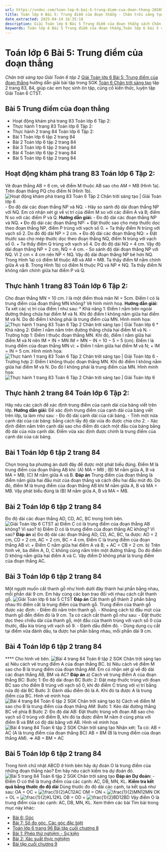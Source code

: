 ```yaml
---
url: https://vndoc.com/toan-lop-6-bai-5-trung-diem-cua-doan-thang-265894
title: Toán lớp 6 Bài 5: Trung điểm của đoạn thẳng - Chân trời sáng tạo Giải Toán 6 tập 2 - VnDoc.com
date_extracted: 2025-04-14 16:35:18
description: Giải Toán lớp 6 Bài 5 Trung điểm của đoạn thẳng sách Chân trời sáng tạo đầy đủ các câu hỏi cho các bạn học sinh cùng tham khảo chi tiết.
keywords: Toán lớp 6 Bài 5 Trung điểm của đoạn thẳng,Toán lớp 6 bài 5 chương 8 chân trời sáng tạo,toán 6,toán lớp 6,giải toán lớp 6,giải toán 6,toán lớp 6 chân trời sáng tạo,toán 6 chân trời sáng tạo,giải toán lớp 6 chân trời sáng tạo,giải toán 6 chân trời sáng tạo,Toán lớp 6 chân trời sáng tạo bài 5,Trung điểm của đoạn thẳng,Bài 5 Trung điểm của đoạn thẳng
---
```


# Toán lớp 6 Bài 5: Trung điểm của đoạn thẳng
 _Chân trời sáng tạo Giải Toán 6 tập 2_
[Giải Toán lớp 6 Bài 5: Trung điểm của đoạn thẳng](<https://vndoc.com/toan-lop-6-bai-5-trung-diem-cua-doan-thang-265894>) hướng dẫn giải bài tập trong SGK [Toán 6 Chân trời sáng tạo](<https://vndoc.com/toan-lop-6-sach-chan-troi-sang-tao>) tập 2 trang 83, 84, giúp các em học sinh ôn tập, củng cố kiến thức, luyện tập Giải Toán 6 CTST.
## **Bài 5 Trung điểm của đoạn thẳng**
  * Hoạt động khám phá trang 83 Toán lớp 6 Tập 2: 
  * Thực hành 1 trang 83 Toán lớp 6 Tập 2: 
  * Thực hành 2 trang 84 Toán lớp 6 Tập 2: 
  * Bài 1 Toán lớp 6 tập 2 trang 84
  * Bài 2 Toán lớp 6 tập 2 trang 84
  * Bài 3 Toán lớp 6 tập 2 trang 84
  * Bài 4 Toán lớp 6 tập 2 trang 84
  * Bài 5 Toán lớp 6 tập 2 trang 84

## **Hoạt động khám phá trang 83 Toán lớp 6 Tập 2:**
Vẽ đoạn thẳng AB = 6 cm, vẽ điểm M thuộc AB sao cho AM = MB \(Hình 1a\).
Trên đoạn thẳng PQ cho điểm N \(Hình 1b\).
![Hoạt động khám phá trang 83 Toán 6 Tập 2 Chân trời sáng tạo | Giải Toán lớp 6](https://i.vdoc.vn/data/image/2025/04/11/hoat-dong-kham-pha-trang-83-toan-lop-6-tap-2-chan-troi-72101.png)
\- Đo độ dài các đoạn thẳng NP và NQ.
\- Hãy so sánh độ dài đoạn thẳng NP với NQ.
Em có nhận xét gì về vị trí của điểm M so với các điểm A và B; điểm N so với các điểm P và Q.
**Hướng dẫn giải:**
\- Đo độ dài các đoạn thẳng NP và NQ.
• Đo độ dài các đoạn thẳng NP:
\+ Đặt thước sao cho mép thước dọc theo đoạn thẳng NP, điểm P trùng với vạch số 0.
\+ Ta thấy điểm N trùng với vạch số 2.
Do đó độ dài NP = 2 cm.
• Đo độ dài các đoạn thẳng NQ:
\+ Đặt thước sao cho mép thước dọc theo đoạn thẳng NQ, điểm N trùng với vạch số 0.
\+ Ta thấy điểm Q trùng với vạch số 4.
Do đó độ dài NQ = 4 cm.
Vậy độ dài đoạn thẳng NP = 2 cm, NQ = 4 cm.
\- So sánh độ dài đoạn thẳng NP với NQ.
Vì 2 cm < 4 cm nên NP < NQ.
Vậy độ dài đoạn thẳng NP bé hơn NQ.
Trong Hình 1a\) có điểm M thuộc AB và AM = MB.
Ta thấy điểm M nằm chính giữa A và B.
Trong Hình 1b\) có điểm N thuộc PQ và NP ≠ NQ.
Ta thấy điểm N không nằm chính giữa hai điểm P và Q.
## **Thực hành 1 trang 83 Toán lớp 6 Tập 2:**
Cho đoạn thẳng MN = 10 cm. I là một điểm thoả mãn NI = 5cm. Điểm I có là trung điểm của đoạn thẳng MN không? Vẽ hình minh hoạ.
**Hướng dẫn giải:**
Ta xét các vị trí của điểm I như sau:
\* Khả năng 1: Điểm I nằm bên ngoài đường thẳng chứa hai điểm M và N.
Khi đó điểm I không nằm giữa hai điểm M và N.
Do đó điểm I không phải là trung điểm của MN.
Hình minh họa:
![Thực hành 1 trang 83 Toán 6 Tập 2 Chân trời sáng tạo | Giải Toán lớp 6](https://i.vdoc.vn/data/image/2025/04/11/thuc-hanh-1-trang-83-toan-lop-6-tap-2-chan-troi-72103.png)
\* Khả năng 2: Điểm I nằm nằm trên đường thẳng chứa hai điểm M và N.
\- Trường hợp 1: Điểm I thuộc đoạn thẳng MN.
Khi đó, điểm I nằm giữa hai điểm M và N nên IM + IN = MN
IM = MN − IN = 10 − 5 = 5 \(cm\).
Điểm I là trung điểm của đoạn thẳng MN vì:
\+ Điểm I nằm giữa hai điểm M và N;
\+ IM = IN = 5 cm.
Hình minh họa:
![Thực hành 1 trang 83 Toán 6 Tập 2 Chân trời sáng tạo | Giải Toán lớp 6](https://i.vdoc.vn/data/image/2025/04/11/thuc-hanh-1-trang-83-toan-lop-6-tap-2-chan-troi-72104.png)
\- Trường hợp 2: Điểm I không thuộc đoạn thẳng MN.
Khi đó điểm I không nằm giữa hai điểm M và N.
Do đó I không phải là trung điểm của MN.
Hình minh họa:
![Thực hành 1 trang 83 Toán 6 Tập 2 Chân trời sáng tạo | Giải Toán lớp 6](https://i.vdoc.vn/data/image/2025/04/11/thuc-hanh-1-trang-83-toan-lop-6-tap-2-chan-troi-72105.png)
## **Thực hành 2 trang 84 Toán lớp 6 Tập 2:**
Hãy nêu các cách để xác định trung điểm của cạnh dài của bảng viết trên lớp.
**Hướng dẫn giải:**
Để xác định trung điểm của cạnh dài của bảng viết trên lớp, ta làm như sau:
\- Đo độ dài cạnh dài của cái bảng.
\- Tính một nửa cạnh dài của cái bảng: bằng cách lấy độ dài vừa đo được chia cho 2.
\- Xác định điểm nằm trên cạnh dài sao cho điểm đó cách một đầu của bảng bằng độ dài của nửa cạnh dài.
Điểm vừa xác định được chính là trung điểm của cạnh dài của cái bảng.
## **Bài 1 Toán lớp 6 tập 2 trang 84**
Chọn trong ba phương án dưới đây để được một phát biểu đúng.
Điểm M là trung điểm của đoạn thẳng AB khi:
\(A\) MA = MB ;
\(B\) M nằm giữa A, B và MA = MB;
\(C\) M nằm giữa A và B.
**Đáp án**
Trung điểm của đoạn thẳng là điểm nằm giữa hai đầu mút của đoạn thẳng và cách đều hai đầu mút đó.
Do đó, điểm M là trung điểm của đoạn thẳng AB khi M nằm giữa A, B và MA = MB.
Vậy phát biểu đúng là \(B\) M nằm giữa A, B và MA = MB.
## **Bài 2 Toán lớp 6 tập 2 trang 84**
Đo độ dài các đoạn thẳng AD, CD, AC, BC trong hình bên.
![Giải Toán lớp 6 CTST](https://i.vdoc.vn/data/image/2022/05/20/giai-bai-2-trang-84-toan-lop-6-tap-2-chan-troi-72108.png)
a\) Điểm C có là trung điểm của đoạn thẳng AB không? Vì sao?
b\) Điểm D có là trung điểm của đoạn thẳng AC không? Vì sao?
**Đáp án**
a\) Đo độ dài các đoạn thẳng AD, CD, AC, BC, ta được:
AD = 2 cm, CD = 2 cm, AC = 2 cm, BC = 4 cm.
Điểm C là trung điểm của đoạn thẳng AB vì:
\+ Điểm C nằm giữa hai điểm A và B;
\+ AC = CB = 2 cm.
b\) Trên hình vẽ, ba điểm A, D, C không cùng nằm trên một đường thẳng.
Do đó điểm D không nằm giữa hai điểm A và C.
Vậy điểm D không phải là trung điểm của đoạn thẳng AC.
## **Bài 3 Toán lớp 6 tập 2 trang 84**
Một người muốn cắt thanh gỗ như hình dưới đây thành hai phần bằng nhau, mỗi phần dài 9 cm. Em hãy cùng các bạn trao đổi với nhau cách cắt thanh gỗ.
![Giải Toán lớp 6 bài 5 CTST](https://i.vdoc.vn/data/image/2022/05/20/bai-3-trang-84-toan-lop-6-tap-2-chan-troi-72109.png)
**Đáp án**
Cắt thanh gỗ thành 2 phần bằng nhau thì điểm cắt là trung điểm của thanh gỗ.
Trung điểm của thanh gỗ được xác định:
\- Điểm đó nằm trên thanh gỗ.
\- Khoảng cách từ đầu mút của thanh gỗ đến điểm đó là 9 cm.
Ta có cách cắt thanh gỗ như sau:
\- Đặt thước dọc theo chiều dài của thanh gỗ, một đầu của thanh trùng với vạch số 0 của thước, đầu kia trùng với vạch số 9.
\- Đánh dấu điểm đó.
\- Dùng dụng cụ cắt tại điểm vừa đánh dấu, ta được hai phần bằng nhau, mỗi phần dài 9 cm.
## **Bài 4 Toán lớp 6 tập 2 trang 84**
**** Cho hình vẽ bên.
![Bài 4 trang 84 Toán 6 tập 2 SGK Chân trời sáng tạo](https://i.vdoc.vn/data/image/2022/05/20/Bai-4-trang-84-Toan-6-tap-2-SGK-Chan-troi-sang-tao.png)
a\) Nêu cách vẽ trung điểm A của đoạn thẳng BC.
b\) Nêu cách vẽ điểm M sao cho B là trung điểm của đoạn thẳng AM. Em có nhận xét gì về độ dài các đoạn thẳng AB, BM và AC?
**Đáp án**
a\) Cách vẽ trung điểm A của đoạn thẳng BC:
Bước 1: Đo độ dài đoạn BC
Bước 2: Đặt mép thước trùng với đoạn BC sao cho điểm B trùng với vạch số 0, khi đó điểm C trùng với vị trí bằng nửa độ dài BC
Bước 3: Đánh dấu điểm đó là A. Khi đó ta được A là trung điểm của BC.
Hình vẽ minh họa
![Bài 4 trang 84 Toán 6 tập 2 SGK Chân trời sáng tạo](https://i.vdoc.vn/data/image/2022/05/20/Bai-4-trang-84-Toan-6-tap-2-SGK-Chan-troi-sang-tao-1.png)
b\) Cách vẽ điểm M sao cho B là trung điểm của đoạn thẳng AM:
Bước 1: Kéo dài đường thẳng BC về phía B
Bước 2: Đo độ dài AB: Đặt thước trùng với đoạn AB sao cho vạch số 0 trùng với điểm B, khi đó ta được điểm M nằm ở cùng phía với điểm B và BM có độ dài bằng với AB.
Hình vẽ minh họa
![Bài 4 trang 84 Toán 6 tập 2 SGK Chân trời sáng tạo](https://i.vdoc.vn/data/image/2022/05/20/Bai-4-trang-84-Toan-6-tap-2-SGK-Chan-troi-sang-tao-2.png)
Nhận xét:
Ta có: AB = AC \(A là trung điểm của đoạn thẳng BC\)
AB = BM \(B là trung điểm của đoạn thẳng AM\).
=> AB = BM = AC
## Bài 5 Toán lớp 6 tập 2 trang 84
Trong hình chữ nhật ABCD ở hình bên hãy dự đoán O là trung điểm của những đoạn thẳng nào? Em hãy nêu cách kiểm tra dự đoán đó.
![Bài 5 trang 84 Toán 6 tập 2 SGK Chân trời sáng tạo](https://i.vdoc.vn/data/image/2022/05/20/Bai-5-trang-84-Toan-6-tap-2-SGK-Chan-troi-sang-tao.png)
**Đáp án**
**Dự đoán:**
\- Điểm O có thể là trung điểm của các cạnh: AC, DB, MN, KL.
**Kiểm tra kết quả bằng thước đo độ dài**
Dùng thước đo độ dài các cạnh, ta kết quả như sau:
OA = OC = ![\\frac{1}{2}AC](https://i.vdoc.vn/data/image/blank.png)12AC
OM = ON = ![\\frac{1}{2}MN](https://i.vdoc.vn/data/image/blank.png)12MN
OK = OL = ![\\frac{1}{2}KL](https://i.vdoc.vn/data/image/blank.png)12KL
OB = OD = ![\\frac{1}{2}BD](https://i.vdoc.vn/data/image/blank.png)12BD
Vậy điểm O là trung điểm của các cạnh: AC, DB, MN, KL.
Xem thêm các bài Tìm bài trong mục này khác:
  * [Bài 6: Góc ](</toan-lop-6-bai-6-goc-265902>)
  * [Bài 7: Số đo góc. Các góc đặc biệt](</toan-lop-6-bai-7-so-do-goc-cac-goc-dac-biet-265905>)
  * [Toán lớp 6 trang 96 Bài tập cuối chương 8 ](</toan-lop-6-bai-tap-cuoi-chuong-8-265909>)
  * [Bài 1: Phép thử nghiệm - Sự kiện](</toan-lop-6-bai-1-phep-thu-nghiem-su-kien-265920>)
  * [Bài 2: Xác suất thực nghiệm](</toan-lop-6-bai-2-xac-suat-thuc-nghiem-265929>)
  * [Bài tập cuối chương 9](</toan-lop-6-bai-tap-cuoi-chuong-9-chan-troi-sang-tao-271833>)

